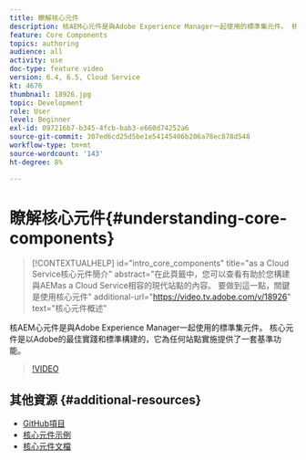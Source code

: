 ```yaml
---
title: 瞭解核心元件
description: 核AEM心元件是與Adobe Experience Manager一起使用的標準集元件。 核心元件是以Adobe的最佳實踐和標準構建的，它為任何站點實施提供了一套基準功能。
feature: Core Components
topics: authoring
audience: all
activity: use
doc-type: feature video
version: 6.4, 6.5, Cloud Service
kt: 4676
thumbnail: 18926.jpg
topic: Development
role: User
level: Beginner
exl-id: 097216b7-b345-4fcb-bab3-e660d74252a6
source-git-commit: 307ed6cd25d5be1e54145406b206a78ec878d548
workflow-type: tm+mt
source-wordcount: '143'
ht-degree: 8%

---
```


# 瞭解核心元件{#understanding-core-components}

>[!CONTEXTUALHELP]
>id="intro_core_components"
>title="as a Cloud Service核心元件簡介"
>abstract="在此頁籤中，您可以查看有助於您構建與AEMas a Cloud Service相容的現代站點的內容。 要做到這一點，關鍵是使用核心元件"
>additional-url="https://video.tv.adobe.com/v/18926" text="核心元件概述"

核AEM心元件是與Adobe Experience Manager一起使用的標準集元件。 核心元件是以Adobe的最佳實踐和標準構建的，它為任何站點實施提供了一套基準功能。

>[!VIDEO](https://video.tv.adobe.com/v/18926/?quality=12&learn=on)

## 其他資源 {#additional-resources}

* [GitHub項目](https://github.com/adobe/aem-core-wcm-components)
* [核心元件示例](https://www.aemcomponents.dev/)
* [核心元件文檔](https://experienceleague.adobe.com/docs/experience-manager-core-components/using/introduction.html?lang=zh-Hant)
